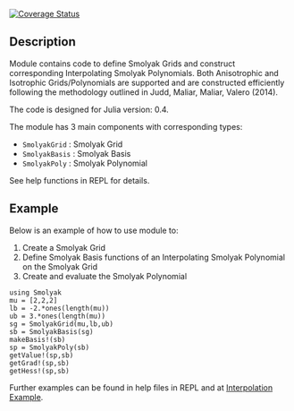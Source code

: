 [![Coverage Status](https://coveralls.io/repos/alancrawford/Smolyak/badge.svg?branch=master&service=github)](https://coveralls.io/github/alancrawford/Smolyak?branch=master)
## Description

Module contains code to define Smolyak Grids and construct corresponding Interpolating Smolyak Polynomials. Both Anisotrophic and Isotrophic Grids/Polynomials are supported and are constructed efficiently following the methodology outlined in Judd, Maliar, Maliar, Valero (2014). 

The code is designed for Julia version: 0.4.

The module has 3 main components with corresponding types:

- `SmolyakGrid` : Smolyak Grid
- `SmolyakBasis` : Smolyak Basis
- `SmolyakPoly` : Smolyak Polynomial

See help functions in REPL for details.

## Example

Below is an example of how to use module to:

1. Create a Smolyak Grid
2. Define Smolyak Basis functions of an Interpolating Smolyak Polynomial on the Smolyak Grid
3. Create and evaluate the Smolyak Polynomial

```
using Smolyak
mu = [2,2,2]
lb = -2.*ones(length(mu))
ub = 3.*ones(length(mu))
sg = SmolyakGrid(mu,lb,ub)
sb = SmolyakBasis(sg)
makeBasis!(sb)
sp = SmolyakPoly(sb)
getValue!(sp,sb)
getGrad!(sp,sb)
getHess!(sp,sb)
```

Further examples can be found in help files in REPL and at [Interpolation Example](./test/Interpolation_Example.jl).